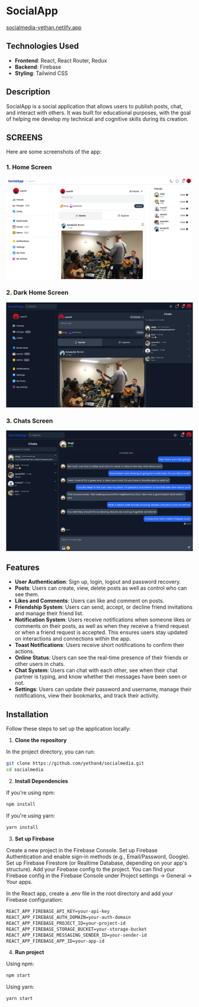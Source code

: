 # SocialApp
[socialmedia-yethan.netlify.app](https://socialmedia-yethan.netlify.app/index.html)

## Technologies Used

- **Frontend**: React, React Router, Redux
- **Backend**: Firebase
- **Styling**: Tailwind CSS

## Description

SocialApp is a social application that allows users to publish posts, chat, and interact with others. It was built for educational purposes, with the goal of helping me develop my technical and cognitive skills during its creation.

## SCREENS

Here are some screenshots of the app:

### 1. Home Screen

![Home Screen](https://github.com/yethan4/socialmedia/blob/main/screenshots/home.png)

### 2. Dark Home Screen

![Dark Home Screen](https://github.com/yethan4/socialmedia/blob/main/screenshots/homeDark.png)

### 3. Chats Screen

![Chats Screen](https://github.com/yethan4/socialmedia/blob/main/screenshots/chats.png)

## Features

- **User Authentication**: Sign up, login, logout and password recovery.
- **Posts**: Users can create, view, delete posts as well as control who can see them.
- **Likes and Comments**: Users can like and comment on posts.
- **Friendship System**: Users can send, accept, or decline friend invitations and manage their friend list.
- **Notification System**: Users receive notifications when someone likes or comments on their posts, as well as when they receive a friend request or when a friend request is accepted. This ensures users stay updated on interactions and connections within the app.
- **Toast Notifications**: Users receive short notifications to confirm their actions.
- **Online Status**: Users can see the real-time presence of their friends or other users in chats.
- **Chat System**: Users can chat with each other, see when their chat partner is typing, and know whether thei messages have been seen or not.
- **Settings**: Users can update their password and username, manage their notifications, view their bookmarks, and track their activity.

## Installation

Follow these steps to set up the application locally:

  1. **Clone the repository**
  
  In the project directory, you can run:
  
  ```bash
  git clone https://github.com/yethan4/socialmedia.git
  cd socialmedia
  ```
  
  2. **Install Dependencies**
  
  If you're using npm:
  ```bash
  npm install
  ```
  
  If you're using yarn:
  ```bash
  yarn install
  ```
  
  3. **Set up Firebase**
  
  Create a new project in the Firebase Console.
  Set up Firebase Authentication and enable sign-in methods (e.g., Email/Password, Google).
  Set up Firebase Firestore (or Realtime Database, depending on your app's structure).
  Add your Firebase config to the project. You can find your Firebase config in the Firebase Console under Project settings -> General -> Your apps.
  
  In the React app, create a .env file in the root directory and add your Firebase configuration:
  
  ```plaintext
  REACT_APP_FIREBASE_API_KEY=your-api-key
  REACT_APP_FIREBASE_AUTH_DOMAIN=your-auth-domain
  REACT_APP_FIREBASE_PROJECT_ID=your-project-id
  REACT_APP_FIREBASE_STORAGE_BUCKET=your-storage-bucket
  REACT_APP_FIREBASE_MESSAGING_SENDER_ID=your-sender-id
  REACT_APP_FIREBASE_APP_ID=your-app-id
  ```
  
  4. **Run project**
  
  Using npm:
  ```bash
  npm start
  ```
  
  Using yarn:
  ```bash
  yarn start
  ```
